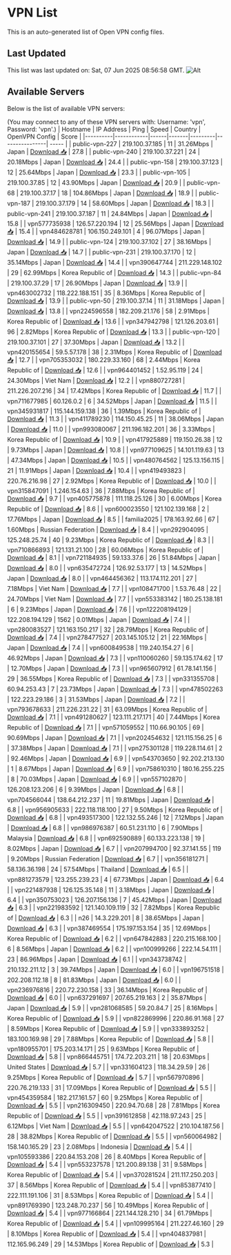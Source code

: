 # VPN List

This is an auto-generated list of Open VPN config files.

## Last Updated

This list was last updated on: Sat, 07 Jun 2025 08:56:58 GMT.
![Alt](https://repobeats.axiom.co/api/embed/186b98318ef1479477931607c1ad7d823f12451f.svg "Repobeats analytics image")

## Available Servers

Below is the list of available VPN servers:

(You may connect to any of these VPN servers with: Username: 'vpn', Password: 'vpn'.)
| Hostname | IP Address | Ping | Speed | Country | OpenVPN Config | Score |
|----------|------------|------|-------|---------|----------------| ----- |
| public-vpn-227 | 219.100.37.185 | 11 | 31.26Mbps | Japan | [Download 📥](./configs/server_0_JP.ovpn) | 27.8 |
| public-vpn-240 | 219.100.37.221 | 24 | 20.18Mbps | Japan | [Download 📥](./configs/server_1_JP.ovpn) | 24.4 |
| public-vpn-158 | 219.100.37.123 | 12 | 25.64Mbps | Japan | [Download 📥](./configs/server_2_JP.ovpn) | 23.3 |
| public-vpn-105 | 219.100.37.85 | 12 | 43.90Mbps | Japan | [Download 📥](./configs/server_3_JP.ovpn) | 20.9 |
| public-vpn-68 | 219.100.37.17 | 18 | 104.86Mbps | Japan | [Download 📥](./configs/server_4_JP.ovpn) | 18.9 |
| public-vpn-187 | 219.100.37.179 | 14 | 58.60Mbps | Japan | [Download 📥](./configs/server_5_JP.ovpn) | 18.3 |
| public-vpn-241 | 219.100.37.187 | 11 | 24.84Mbps | Japan | [Download 📥](./configs/server_6_JP.ovpn) | 15.8 |
| vpn577735938 | 126.57.220.194 | 12 | 25.56Mbps | Japan | [Download 📥](./configs/server_7_JP.ovpn) | 15.4 |
| vpn484628781 | 106.150.249.101 | 4 | 96.07Mbps | Japan | [Download 📥](./configs/server_8_JP.ovpn) | 14.9 |
| public-vpn-124 | 219.100.37.102 | 27 | 38.16Mbps | Japan | [Download 📥](./configs/server_9_JP.ovpn) | 14.7 |
| public-vpn-231 | 219.100.37.170 | 12 | 35.14Mbps | Japan | [Download 📥](./configs/server_10_JP.ovpn) | 14.4 |
| vpn390647744 | 211.229.148.102 | 29 | 62.99Mbps | Korea Republic of | [Download 📥](./configs/server_11_KR.ovpn) | 14.3 |
| public-vpn-84 | 219.100.37.29 | 17 | 26.90Mbps | Japan | [Download 📥](./configs/server_12_JP.ovpn) | 13.9 |
| vpn463002732 | 118.222.188.151 | 35 | 8.36Mbps | Korea Republic of | [Download 📥](./configs/server_13_KR.ovpn) | 13.9 |
| public-vpn-50 | 219.100.37.14 | 11 | 31.18Mbps | Japan | [Download 📥](./configs/server_14_JP.ovpn) | 13.8 |
| vpn224596558 | 182.209.21.176 | 58 | 2.91Mbps | Korea Republic of | [Download 📥](./configs/server_15_KR.ovpn) | 13.6 |
| vpn347942798 | 121.126.203.61 | 96 | 2.82Mbps | Korea Republic of | [Download 📥](./configs/server_16_KR.ovpn) | 13.3 |
| public-vpn-120 | 219.100.37.101 | 27 | 37.30Mbps | Japan | [Download 📥](./configs/server_17_JP.ovpn) | 13.2 |
| vpn420155654 | 59.5.57.178 | 38 | 2.31Mbps | Korea Republic of | [Download 📥](./configs/server_18_KR.ovpn) | 12.7 |
| vpn705353032 | 180.229.33.160 | 68 | 2.44Mbps | Korea Republic of | [Download 📥](./configs/server_19_KR.ovpn) | 12.6 |
| vpn964401452 | 1.52.95.119 | 24 | 24.30Mbps | Viet Nam | [Download 📥](./configs/server_20_VN.ovpn) | 12.2 |
| vpn880727281 | 211.226.207.216 | 34 | 17.42Mbps | Korea Republic of | [Download 📥](./configs/server_21_KR.ovpn) | 11.7 |
| vpn711677985 | 60.126.0.2 | 6 | 34.52Mbps | Japan | [Download 📥](./configs/server_22_JP.ovpn) | 11.5 |
| vpn345931817 | 115.144.159.138 | 36 | 1.39Mbps | Korea Republic of | [Download 📥](./configs/server_23_KR.ovpn) | 11.3 |
| vpn411789230 | 114.150.45.25 | 11 | 38.06Mbps | Japan | [Download 📥](./configs/server_24_JP.ovpn) | 11.0 |
| vpn993080067 | 211.196.182.201 | 36 | 3.33Mbps | Korea Republic of | [Download 📥](./configs/server_25_KR.ovpn) | 10.9 |
| vpn417925889 | 119.150.26.38 | 12 | 9.73Mbps | Japan | [Download 📥](./configs/server_26_JP.ovpn) | 10.8 |
| vpn977109625 | 14.101.119.63 | 13 | 47.34Mbps | Japan | [Download 📥](./configs/server_27_JP.ovpn) | 10.5 |
| vpn480764562 | 125.13.156.115 | 21 | 11.91Mbps | Japan | [Download 📥](./configs/server_28_JP.ovpn) | 10.4 |
| vpn419493823 | 220.76.216.98 | 27 | 2.92Mbps | Korea Republic of | [Download 📥](./configs/server_29_KR.ovpn) | 10.0 |
| vpn315847091 | 1.246.154.63 | 36 | 7.88Mbps | Korea Republic of | [Download 📥](./configs/server_30_KR.ovpn) | 9.7 |
| vpn405775878 | 111.118.25.126 | 30 | 6.00Mbps | Korea Republic of | [Download 📥](./configs/server_31_KR.ovpn) | 8.6 |
| vpn600023550 | 121.102.139.168 | 2 | 17.76Mbps | Japan | [Download 📥](./configs/server_32_JP.ovpn) | 8.5 |
| familia2025 | 178.163.92.66 | 67 | 1.60Mbps | Russian Federation | [Download 📥](./configs/server_33_RU.ovpn) | 8.4 |
| vpn292904095 | 125.248.25.74 | 40 | 9.23Mbps | Korea Republic of | [Download 📥](./configs/server_34_KR.ovpn) | 8.3 |
| vpn710866893 | 121.131.21.100 | 28 | 60.06Mbps | Korea Republic of | [Download 📥](./configs/server_35_KR.ovpn) | 8.1 |
| vpn721184935 | 59.133.37.6 | 26 | 51.84Mbps | Japan | [Download 📥](./configs/server_36_JP.ovpn) | 8.0 |
| vpn635472724 | 126.92.53.177 | 13 | 14.52Mbps | Japan | [Download 📥](./configs/server_37_JP.ovpn) | 8.0 |
| vpn464456362 | 113.174.112.201 | 27 | 7.18Mbps | Viet Nam | [Download 📥](./configs/server_38_VN.ovpn) | 7.7 |
| vpn108471700 | 1.53.76.48 | 22 | 24.70Mbps | Viet Nam | [Download 📥](./configs/server_39_VN.ovpn) | 7.7 |
| vpn553383142 | 180.25.138.181 | 6 | 9.23Mbps | Japan | [Download 📥](./configs/server_40_JP.ovpn) | 7.6 |
| vpn122208194129 | 122.208.194.129 | 1562 | 0.01Mbps | Japan | [Download 📥](./configs/server_41_JP.ovpn) | 7.4 |
| vpn280083527 | 121.163.150.217 | 32 | 28.79Mbps | Korea Republic of | [Download 📥](./configs/server_42_KR.ovpn) | 7.4 |
| vpn278477527 | 203.145.105.12 | 21 | 22.16Mbps | Japan | [Download 📥](./configs/server_43_JP.ovpn) | 7.4 |
| vpn600849538 | 119.240.154.27 | 6 | 46.92Mbps | Japan | [Download 📥](./configs/server_44_JP.ovpn) | 7.3 |
| vpn110060260 | 59.135.174.62 | 17 | 12.70Mbps | Japan | [Download 📥](./configs/server_45_JP.ovpn) | 7.3 |
| vpn965607912 | 61.78.141.156 | 29 | 36.55Mbps | Korea Republic of | [Download 📥](./configs/server_46_KR.ovpn) | 7.3 |
| vpn331355708 | 60.94.253.43 | 7 | 23.73Mbps | Japan | [Download 📥](./configs/server_47_JP.ovpn) | 7.3 |
| vpn478502263 | 122.223.29.186 | 3 | 31.53Mbps | Japan | [Download 📥](./configs/server_48_JP.ovpn) | 7.2 |
| vpn793678633 | 211.226.231.22 | 31 | 63.09Mbps | Korea Republic of | [Download 📥](./configs/server_49_KR.ovpn) | 7.1 |
| vpn491280627 | 123.111.217.171 | 40 | 7.44Mbps | Korea Republic of | [Download 📥](./configs/server_50_KR.ovpn) | 7.1 |
| vpn571059552 | 110.66.90.105 | 69 | 90.69Mbps | Japan | [Download 📥](./configs/server_51_JP.ovpn) | 7.1 |
| vpn202454632 | 121.115.156.25 | 6 | 37.38Mbps | Japan | [Download 📥](./configs/server_52_JP.ovpn) | 7.1 |
| vpn275301128 | 119.228.114.61 | 2 | 92.46Mbps | Japan | [Download 📥](./configs/server_53_JP.ovpn) | 6.9 |
| vpn543703650 | 92.202.213.130 | 1 | 8.67Mbps | Japan | [Download 📥](./configs/server_54_JP.ovpn) | 6.9 |
| vpn758610310 | 180.16.255.225 | 8 | 70.03Mbps | Japan | [Download 📥](./configs/server_55_JP.ovpn) | 6.9 |
| vpn557102870 | 126.208.123.206 | 6 | 9.39Mbps | Japan | [Download 📥](./configs/server_56_JP.ovpn) | 6.8 |
| vpn704566044 | 138.64.212.237 | 11 | 19.81Mbps | Japan | [Download 📥](./configs/server_57_JP.ovpn) | 6.8 |
| vpn956905633 | 222.118.118.100 | 27 | 9.50Mbps | Korea Republic of | [Download 📥](./configs/server_58_KR.ovpn) | 6.8 |
| vpn493517300 | 122.132.55.246 | 12 | 7.12Mbps | Japan | [Download 📥](./configs/server_59_JP.ovpn) | 6.8 |
| vpn986976387 | 60.51.231.110 | 6 | 7.90Mbps | Malaysia | [Download 📥](./configs/server_60_MY.ovpn) | 6.8 |
| vpn692590889 | 60.133.223.138 | 19 | 8.02Mbps | Japan | [Download 📥](./configs/server_61_JP.ovpn) | 6.7 |
| vpn207994700 | 92.37.141.55 | 119 | 9.20Mbps | Russian Federation | [Download 📥](./configs/server_62_RU.ovpn) | 6.7 |
| vpn356181271 | 58.136.36.198 | 24 | 57.54Mbps | Thailand | [Download 📥](./configs/server_63_TH.ovpn) | 6.5 |
| vpn881273579 | 123.255.239.23 | 4 | 67.73Mbps | Japan | [Download 📥](./configs/server_64_JP.ovpn) | 6.4 |
| vpn221487938 | 126.125.35.148 | 11 | 3.18Mbps | Japan | [Download 📥](./configs/server_65_JP.ovpn) | 6.4 |
| vpn350753023 | 126.207.156.136 | 7 | 45.42Mbps | Japan | [Download 📥](./configs/server_66_JP.ovpn) | 6.3 |
| vpn221983592 | 121.140.109.119 | 32 | 7.82Mbps | Korea Republic of | [Download 📥](./configs/server_67_KR.ovpn) | 6.3 |
| n26 | 14.3.229.201 | 8 | 38.65Mbps | Japan | [Download 📥](./configs/server_68_JP.ovpn) | 6.3 |
| vpn387469554 | 175.197.153.154 | 35 | 12.69Mbps | Korea Republic of | [Download 📥](./configs/server_69_KR.ovpn) | 6.2 |
| vpn647842883 | 220.215.168.100 | 6 | 8.56Mbps | Japan | [Download 📥](./configs/server_70_JP.ovpn) | 6.2 |
| vpn100999266 | 222.14.54.111 | 23 | 86.96Mbps | Japan | [Download 📥](./configs/server_71_JP.ovpn) | 6.1 |
| vpn343738742 | 210.132.211.12 | 3 | 39.74Mbps | Japan | [Download 📥](./configs/server_72_JP.ovpn) | 6.0 |
| vpn196751518 | 202.208.112.18 | 8 | 81.83Mbps | Japan | [Download 📥](./configs/server_73_JP.ovpn) | 6.0 |
| vpn236976816 | 220.72.230.158 | 33 | 36.14Mbps | Korea Republic of | [Download 📥](./configs/server_74_KR.ovpn) | 6.0 |
| vpn637291697 | 207.65.219.163 | 2 | 35.87Mbps | Japan | [Download 📥](./configs/server_75_JP.ovpn) | 5.9 |
| vpn281068585 | 59.20.84.7 | 25 | 8.16Mbps | Korea Republic of | [Download 📥](./configs/server_76_KR.ovpn) | 5.9 |
| vpn822869996 | 220.86.91.168 | 27 | 8.59Mbps | Korea Republic of | [Download 📥](./configs/server_77_KR.ovpn) | 5.9 |
| vpn333893252 | 183.100.169.98 | 29 | 7.88Mbps | Korea Republic of | [Download 📥](./configs/server_78_KR.ovpn) | 5.8 |
| vpn180955701 | 175.203.14.171 | 25 | 9.63Mbps | Korea Republic of | [Download 📥](./configs/server_79_KR.ovpn) | 5.8 |
| vpn866445751 | 174.72.203.211 | 18 | 20.63Mbps | United States | [Download 📥](./configs/server_80_US.ovpn) | 5.7 |
| vpn331604123 | 118.34.29.59 | 26 | 9.25Mbps | Korea Republic of | [Download 📥](./configs/server_81_KR.ovpn) | 5.7 |
| vpn567970896 | 220.76.219.133 | 31 | 17.09Mbps | Korea Republic of | [Download 📥](./configs/server_82_KR.ovpn) | 5.5 |
| vpn454359584 | 182.217.161.57 | 60 | 9.25Mbps | Korea Republic of | [Download 📥](./configs/server_83_KR.ovpn) | 5.5 |
| vpn216309450 | 220.94.70.68 | 28 | 7.81Mbps | Korea Republic of | [Download 📥](./configs/server_84_KR.ovpn) | 5.5 |
| vpn391612858 | 42.118.97.243 | 25 | 6.12Mbps | Viet Nam | [Download 📥](./configs/server_85_VN.ovpn) | 5.5 |
| vpn642047522 | 210.104.187.56 | 28 | 38.82Mbps | Korea Republic of | [Download 📥](./configs/server_86_KR.ovpn) | 5.5 |
| vpn560064982 | 158.140.165.29 | 23 | 2.08Mbps | Indonesia | [Download 📥](./configs/server_87_ID.ovpn) | 5.4 |
| vpn105593386 | 220.84.153.208 | 26 | 8.40Mbps | Korea Republic of | [Download 📥](./configs/server_88_KR.ovpn) | 5.4 |
| vpn553237578 | 121.200.89.138 | 31 | 9.58Mbps | Korea Republic of | [Download 📥](./configs/server_89_KR.ovpn) | 5.4 |
| vpn370281524 | 211.117.250.203 | 37 | 8.56Mbps | Korea Republic of | [Download 📥](./configs/server_90_KR.ovpn) | 5.4 |
| vpn853877410 | 222.111.191.106 | 31 | 8.53Mbps | Korea Republic of | [Download 📥](./configs/server_91_KR.ovpn) | 5.4 |
| vpn891769390 | 123.248.70.237 | 56 | 10.49Mbps | Korea Republic of | [Download 📥](./configs/server_92_KR.ovpn) | 5.4 |
| vpn977166864 | 221.144.128.210 | 34 | 61.79Mbps | Korea Republic of | [Download 📥](./configs/server_93_KR.ovpn) | 5.4 |
| vpn109995164 | 211.227.46.160 | 29 | 8.10Mbps | Korea Republic of | [Download 📥](./configs/server_94_KR.ovpn) | 5.4 |
| vpn404837981 | 112.165.96.249 | 29 | 14.53Mbps | Korea Republic of | [Download 📥](./configs/server_95_KR.ovpn) | 5.3 |
